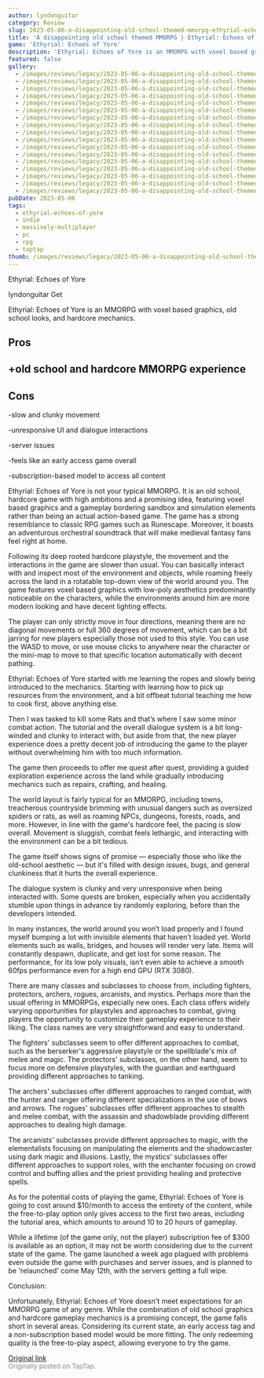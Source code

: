 ```yaml
---
author: lyndonguitar
category: Review
slug: 2023-05-06-a-disappointing-old-school-themed-mmorpg-ethyrial-echoes-of-yore-review
title: 'A disappointing old school themed MMORPG | Ethyrial: Echoes of Yore - Review'
game: 'Ethyrial: Echoes of Yore'
description: 'Ethyrial: Echoes of Yore is an MMORPG with voxel based graphics, old school looks, and hardcore mechanics.'
featured: false
gallery:
  - /images/reviews/legacy/2023-05-06-a-disappointing-old-school-themed-mmorpg--ethyrial-echoes-of-yore---review-0.avif
  - /images/reviews/legacy/2023-05-06-a-disappointing-old-school-themed-mmorpg--ethyrial-echoes-of-yore---review-1.avif
  - /images/reviews/legacy/2023-05-06-a-disappointing-old-school-themed-mmorpg--ethyrial-echoes-of-yore---review-2.avif
  - /images/reviews/legacy/2023-05-06-a-disappointing-old-school-themed-mmorpg--ethyrial-echoes-of-yore---review-3.avif
  - /images/reviews/legacy/2023-05-06-a-disappointing-old-school-themed-mmorpg--ethyrial-echoes-of-yore---review-4.avif
  - /images/reviews/legacy/2023-05-06-a-disappointing-old-school-themed-mmorpg--ethyrial-echoes-of-yore---review-5.avif
  - /images/reviews/legacy/2023-05-06-a-disappointing-old-school-themed-mmorpg--ethyrial-echoes-of-yore---review-6.avif
  - /images/reviews/legacy/2023-05-06-a-disappointing-old-school-themed-mmorpg--ethyrial-echoes-of-yore---review-7.avif
  - /images/reviews/legacy/2023-05-06-a-disappointing-old-school-themed-mmorpg--ethyrial-echoes-of-yore---review-8.avif
  - /images/reviews/legacy/2023-05-06-a-disappointing-old-school-themed-mmorpg--ethyrial-echoes-of-yore---review-9.avif
  - /images/reviews/legacy/2023-05-06-a-disappointing-old-school-themed-mmorpg--ethyrial-echoes-of-yore---review-10.avif
  - /images/reviews/legacy/2023-05-06-a-disappointing-old-school-themed-mmorpg--ethyrial-echoes-of-yore---review-11.avif
  - /images/reviews/legacy/2023-05-06-a-disappointing-old-school-themed-mmorpg--ethyrial-echoes-of-yore---review-12.avif
  - /images/reviews/legacy/2023-05-06-a-disappointing-old-school-themed-mmorpg--ethyrial-echoes-of-yore---review-13.avif
  - /images/reviews/legacy/2023-05-06-a-disappointing-old-school-themed-mmorpg--ethyrial-echoes-of-yore---review-14.avif
  - /images/reviews/legacy/2023-05-06-a-disappointing-old-school-themed-mmorpg--ethyrial-echoes-of-yore---review-15.avif
  - /images/reviews/legacy/2023-05-06-a-disappointing-old-school-themed-mmorpg--ethyrial-echoes-of-yore---review-16.avif
pubDate: 2023-05-06
tags:
  - ethyrial-echoes-of-yore
  - indie
  - massively-multiplayer
  - pc
  - rpg
  - taptap
thumb: /images/reviews/legacy/2023-05-06-a-disappointing-old-school-themed-mmorpg--ethyrial-echoes-of-yore---review-0.avif
---
```


Ethyrial: Echoes of Yore

lyndonguitar
Get

Ethyrial: Echoes of Yore is an MMORPG with voxel based graphics, old school looks, and hardcore mechanics.




## Pros



## +old school and hardcore MMORPG experience




## Cons


-slow and clunky movement

-unresponsive UI and dialogue interactions

-server issues

-feels like an early access game overall

-subscription-based model to access all content

Ethyrial: Echoes of Yore is not your typical MMORPG. It is an old school, hardcore game with high ambitions and a promising idea, featuring voxel based graphics and a gameplay bordering sandbox and simulation elements rather than being an actual action-based game. The game has a strong resemblance to classic RPG games such as Runescape. Moreover, it boasts an adventurous orchestral soundtrack that will make medieval fantasy fans feel right at home.

Following its deep rooted hardcore playstyle, the movement and the interactions in the game are slower than usual. You can basically interact with and inspect most of the environment and objects, while roaming freely across the land in a rotatable top-down view of the world around you. The game features voxel based graphics with low-poly aesthetics predominantly noticeable on the characters, while the environments around him are more modern looking and have decent lighting effects.

The player can only strictly move in four directions, meaning there are no diagonal movements or full 360 degrees of movement, which can be a bit jarring for new players especially those not used to this style. You can use the WASD to move, or use mouse clicks to anywhere near the character or the mini-map to move to that specific location automatically with decent pathing.

Ethyrial: Echoes of Yore started with me learning the ropes and slowly being introduced to the mechanics. Starting with learning how to pick up resources from the environment, and a bit offbeat tutorial teaching me how to cook first, above anything else.

Then I was tasked to kill some Rats and that’s where I saw some minor combat action. The tutorial and the overall dialogue system is a bit long-winded and clunky to interact with, but aside from that, the new player experience does a pretty decent job of introducing the game to the player without overwhelming him with too much information.

The game then proceeds to offer me quest after quest, providing a guided exploration experience across the land while gradually introducing mechanics such as repairs, crafting, and healing.

The world layout is fairly typical for an MMORPG, including towns, treacherous countryside brimming with unusual dangers such as oversized spiders or rats, as well as roaming NPCs, dungeons, forests, roads, and more. However, in line with the game's hardcore feel, the pacing is slow overall. Movement is sluggish, combat feels lethargic, and interacting with the environment can be a bit tedious.

The game itself shows signs of promise — especially those who like the old-school aesthetic — but it's filled with design issues, bugs, and general clunkiness that it hurts the overall experience.

The dialogue system is clunky and very unresponsive when being interacted with. Some quests are broken, especially when you accidentally stumble upon things in advance by randomly exploring, before than the developers intended.

In many instances, the world around you won’t load properly and I found myself bumping a lot with invisible elements that haven’t loaded yet. World elements such as walls, bridges, and houses will render very late. Items will constantly despawn, duplicate, and get lost for some reason. The performance, for its low poly visuals, isn’t even able to achieve a smooth 60fps performance even for a high end GPU (RTX 3080).

There are many classes and subclasses to choose from, including fighters, protectors, archers, rogues, arcanists, and mystics. Perhaps more than the usual offering in MMORPGs, especially new ones. Each class offers widely varying opportunities for playstyles and approaches to combat, giving players the opportunity to customize their gameplay experience to their liking. The class names are very straightforward and easy to understand.

The fighters' subclasses seem to offer different approaches to combat, such as the berserker's aggressive playstyle or the spellblade's mix of melee and magic. The protectors' subclasses, on the other hand, seem to focus more on defensive playstyles, with the guardian and earthguard providing different approaches to tanking.

The archers' subclasses offer different approaches to ranged combat, with the hunter and ranger offering different specializations in the use of bows and arrows. The rogues' subclasses offer different approaches to stealth and melee combat, with the assassin and shadowblade providing different approaches to dealing high damage.

The arcanists' subclasses provide different approaches to magic, with the elementalists focusing on manipulating the elements and the shadowcaster using dark magic and illusions. Lastly, the mystics' subclasses offer different approaches to support roles, with the enchanter focusing on crowd control and buffing allies and the priest providing healing and protective spells.

As for the potential costs of playing the game, Ethyrial: Echoes of Yore is going to cost around $10/month to access the entirety of the content, while the free-to-play option only gives access to the first two areas, including the tutorial area, which amounts to around 10 to 20 hours of gameplay.

While a lifetime (of the game only, not the player) subscription fee of $300 is available as an option, it may not be worth considering due to the current state of the game. The game launched a week ago plagued with problems even outside the game with purchases and server issues, and is planned to be 'relaunched' come May 12th, with the servers getting a full wipe.

Conclusion:

Unfortunately, Ethyrial: Echoes of Yore doesn't meet expectations for an MMORPG game of any genre. While the combination of old school graphics and hardcore gameplay mechanics is a promising concept, the game falls short in several areas. Considering its current state, an early access tag and a non-subscription based model would be more fitting. The only redeeming quality is the free-to-play aspect, allowing everyone to try the game.

[Original link](https://www.taptap.io/post/5349540)<br><span style="font-size: 0.95em; color: #888;">Originally posted on TapTap.</span>